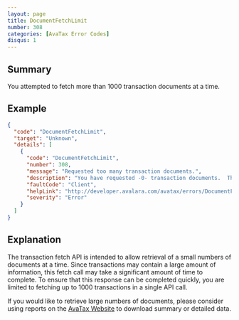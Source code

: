 ```yaml
---
layout: page
title: DocumentFetchLimit
number: 308
categories: [AvaTax Error Codes]
disqus: 1
---
```


## Summary

You attempted to fetch more than 1000 transaction documents at a time.

## Example

```json
{
  "code": "DocumentFetchLimit",
  "target": "Unknown",
  "details": [
    {
      "code": "DocumentFetchLimit",
      "number": 308,
      "message": "Requested too many transaction documents.",
      "description": "You have requested -0- transaction documents.  This API supports requests only up to 1000 transaction documents.",
      "faultCode": "Client",
      "helpLink": "http://developer.avalara.com/avatax/errors/DocumentFetchLimit",
      "severity": "Error"
    }
  ]
}
```

## Explanation

The transaction fetch API is intended to allow retrieval of a small numbers of documents at a time.  Since transactions may contain a large amount of information, this fetch call may take a significant amount of time to complete.  To ensure that this response can be completed quickly, you are limited to fetching up to 1000 transactions in a single API call.

If you would like to retrieve large numbers of documents, please consider using reports on the [AvaTax Website](https://admin.avalara.com) to download summary or detailed data.
